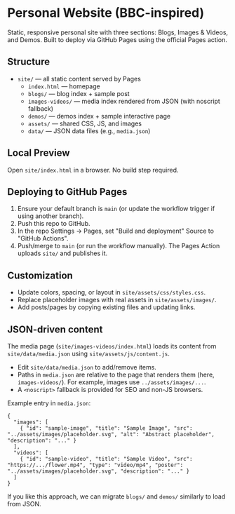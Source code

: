 # Personal Website (BBC-inspired)

Static, responsive personal site with three sections: Blogs, Images & Videos, and Demos. Built to deploy via GitHub Pages using the official Pages action.

## Structure

- `site/` — all static content served by Pages
  - `index.html` — homepage
  - `blogs/` — blog index + sample post
  - `images-videos/` — media index rendered from JSON (with noscript fallback)
  - `demos/` — demos index + sample interactive page
  - `assets/` — shared CSS, JS, and images
  - `data/` — JSON data files (e.g., `media.json`)

## Local Preview

Open `site/index.html` in a browser. No build step required.

## Deploying to GitHub Pages

1. Ensure your default branch is `main` (or update the workflow trigger if using another branch).
2. Push this repo to GitHub.
3. In the repo Settings → Pages, set "Build and deployment" Source to "GitHub Actions".
4. Push/merge to `main` (or run the workflow manually). The Pages Action uploads `site/` and publishes it.

## Customization

- Update colors, spacing, or layout in `site/assets/css/styles.css`.
- Replace placeholder images with real assets in `site/assets/images/`.
- Add posts/pages by copying existing files and updating links.

## JSON-driven content

The media page (`site/images-videos/index.html`) loads its content from `site/data/media.json` using `site/assets/js/content.js`.

- Edit `site/data/media.json` to add/remove items.
- Paths in `media.json` are relative to the page that renders them (here, `images-videos/`). For example, images use `../assets/images/...`.
- A `<noscript>` fallback is provided for SEO and non-JS browsers.

Example entry in `media.json`:

```
{
  "images": [
    { "id": "sample-image", "title": "Sample Image", "src": "../assets/images/placeholder.svg", "alt": "Abstract placeholder", "description": "..." }
  ],
  "videos": [
    { "id": "sample-video", "title": "Sample Video", "src": "https://.../flower.mp4", "type": "video/mp4", "poster": "../assets/images/placeholder.svg", "description": "..." }
  ]
}
```

If you like this approach, we can migrate `blogs/` and `demos/` similarly to load from JSON.
